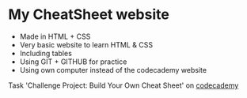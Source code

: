 # My CheatSheet website

+ Made in HTML + CSS
+ Very basic website to learn HTML & CSS
+ Including tables
+ Using GIT + GITHUB for practice
+ Using own computer instead of the codecademy website

Task 'Challenge Project: Build Your Own Cheat Sheet' on [codecademy](https://www.codecademy.com/)